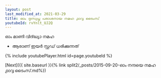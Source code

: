 ```yaml
---
layout: post
last_modified_at: 2021-03-29
title: ഓം ദുഃസ്വപ്ന പരാശനായ നമഹ ൧൦൮ ടൈംസ്
youtubeId: rvYnlt_UJ2Q
---
```

 
 
 ഓം മാണി വിദ്ദ്ധ്യാ നമഹ 
 
 -  ആരാണ് ഇയർ സ്റ്റഡ് ധരിക്കുന്നത് 
 
  
 
  
 
 
 
 
 
 


{% include youtubePlayer.html id=page.youtubeId %}
 
[Next]({{ site.baseurl }}{% link  split2/_posts/2015-09-20-ഓം നന്ദയെ നമഹ ൧൦൮ ടൈംസ്.md%})
 

